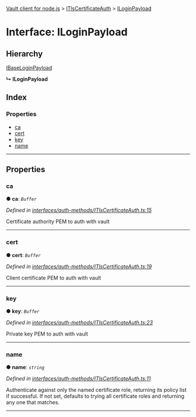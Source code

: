 [Vault client for node.js](../README.md) > [ITlsCertificateAuth](../modules/itlscertificateauth.md) > [ILoginPayload](../interfaces/itlscertificateauth.iloginpayload.md)

# Interface: ILoginPayload

## Hierarchy

 [IBaseLoginPayload](ibaseloginpayload.md)

**↳ ILoginPayload**

## Index

### Properties

* [ca](itlscertificateauth.iloginpayload.md#ca)
* [cert](itlscertificateauth.iloginpayload.md#cert)
* [key](itlscertificateauth.iloginpayload.md#key)
* [name](itlscertificateauth.iloginpayload.md#name)

---

## Properties

<a id="ca"></a>

###  ca

**● ca**: *`Buffer`*

*Defined in [interfaces/auth-methods/ITlsCertificateAuth.ts:15](https://github.com/theogravity/vault-tacular/blob/560d138/src/interfaces/auth-methods/ITlsCertificateAuth.ts#L15)*

Certificate authority PEM to auth with vault

___
<a id="cert"></a>

###  cert

**● cert**: *`Buffer`*

*Defined in [interfaces/auth-methods/ITlsCertificateAuth.ts:19](https://github.com/theogravity/vault-tacular/blob/560d138/src/interfaces/auth-methods/ITlsCertificateAuth.ts#L19)*

Client certificate PEM to auth with vault

___
<a id="key"></a>

###  key

**● key**: *`Buffer`*

*Defined in [interfaces/auth-methods/ITlsCertificateAuth.ts:23](https://github.com/theogravity/vault-tacular/blob/560d138/src/interfaces/auth-methods/ITlsCertificateAuth.ts#L23)*

Private key PEM to auth with vault

___
<a id="name"></a>

###  name

**● name**: *`string`*

*Defined in [interfaces/auth-methods/ITlsCertificateAuth.ts:11](https://github.com/theogravity/vault-tacular/blob/560d138/src/interfaces/auth-methods/ITlsCertificateAuth.ts#L11)*

Authenticate against only the named certificate role, returning its policy list if successful. If not set, defaults to trying all certificate roles and returning any one that matches.

___

